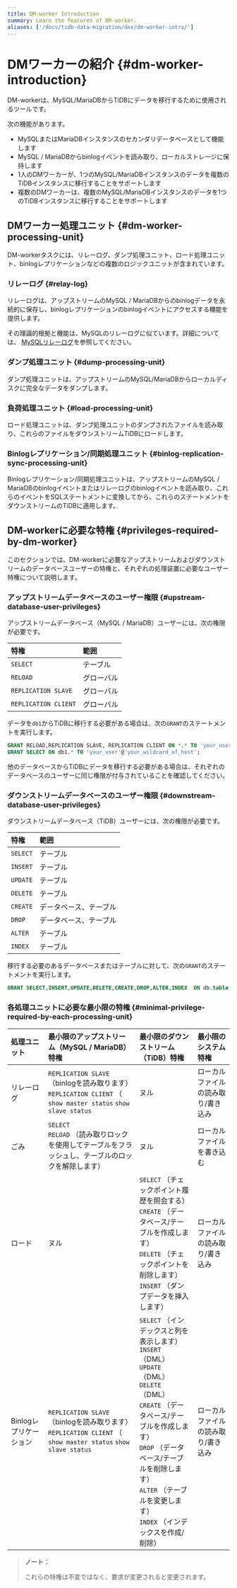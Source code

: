 ```yaml
---
title: DM-worker Introduction
summary: Learn the features of DM-worker.
aliases: ['/docs/tidb-data-migration/dev/dm-worker-intro/']
---
```


# DMワーカーの紹介 {#dm-worker-introduction}

DM-workerは、MySQL/MariaDBからTiDBにデータを移行するために使用されるツールです。

次の機能があります。

-   MySQLまたはMariaDBインスタンスのセカンダリデータベースとして機能します
-   MySQL / MariaDBからbinlogイベントを読み取り、ローカルストレージに保持します
-   1人のDMワーカーが、1つのMySQL/MariaDBインスタンスのデータを複数のTiDBインスタンスに移行することをサポートします
-   複数のDMワーカーは、複数のMySQL/MariaDBインスタンスのデータを1つのTiDBインスタンスに移行することをサポートします

## DMワーカー処理ユニット {#dm-worker-processing-unit}

DM-workerタスクには、リレーログ、ダンプ処理ユニット、ロード処理ユニット、binlogレプリケーションなどの複数のロジックユニットが含まれています。

### リレーログ {#relay-log}

リレーログは、アップストリームのMySQL / MariaDBからのbinlogデータを永続的に保存し、binlogレプリケーションのbinlogイベントにアクセスする機能を提供します。

その理論的根拠と機能は、MySQLのリレーログに似ています。詳細については、 [MySQLリレーログ](https://dev.mysql.com/doc/refman/5.7/en/replica-logs-relaylog.html)を参照してください。

### ダンプ処理ユニット {#dump-processing-unit}

ダンプ処理ユニットは、アップストリームのMySQL/MariaDBからローカルディスクに完全なデータをダンプします。

### 負荷処理ユニット {#load-processing-unit}

ロード処理ユニットは、ダンプ処理ユニットのダンプされたファイルを読み取り、これらのファイルをダウンストリームTiDBにロードします。

### Binlogレプリケーション/同期処理ユニット {#binlog-replication-sync-processing-unit}

Binlogレプリケーション/同期処理ユニットは、アップストリームのMySQL / MariaDBのbinlogイベントまたはリレーログのbinlogイベントを読み取り、これらのイベントをSQLステートメントに変換してから、これらのステートメントをダウンストリームのTiDBに適用します。

## DM-workerに必要な特権 {#privileges-required-by-dm-worker}

このセクションでは、DM-workerに必要なアップストリームおよびダウンストリームのデータベースユーザーの特権と、それぞれの処理装置に必要なユーザー特権について説明します。

### アップストリームデータベースのユーザー権限 {#upstream-database-user-privileges}

アップストリームデータベース（MySQL / MariaDB）ユーザーには、次の権限が必要です。

| 特権                   | 範囲    |
| :------------------- | :---- |
| `SELECT`             | テーブル  |
| `RELOAD`             | グローバル |
| `REPLICATION SLAVE`  | グローバル |
| `REPLICATION CLIENT` | グローバル |

データを`db1`からTiDBに移行する必要がある場合は、次の`GRANT`のステートメントを実行します。

```sql
GRANT RELOAD,REPLICATION SLAVE, REPLICATION CLIENT ON *.* TO 'your_user'@'your_wildcard_of_host'
GRANT SELECT ON db1.* TO 'your_user'@'your_wildcard_of_host';
```

他のデータベースからTiDBにデータを移行する必要がある場合は、それぞれのデータベースのユーザーに同じ権限が付与されていることを確認してください。

### ダウンストリームデータベースのユーザー権限 {#downstream-database-user-privileges}

ダウンストリームデータベース（TiDB）ユーザーには、次の権限が必要です。

| 特権       | 範囲          |
| :------- | :---------- |
| `SELECT` | テーブル        |
| `INSERT` | テーブル        |
| `UPDATE` | テーブル        |
| `DELETE` | テーブル        |
| `CREATE` | データベース、テーブル |
| `DROP`   | データベース、テーブル |
| `ALTER`  | テーブル        |
| `INDEX`  | テーブル        |

移行する必要のあるデータベースまたはテーブルに対して、次の`GRANT`のステートメントを実行します。

```sql
GRANT SELECT,INSERT,UPDATE,DELETE,CREATE,DROP,ALTER,INDEX  ON db.table TO 'your_user'@'your_wildcard_of_host';
```

### 各処理ユニットに必要な最小限の特権 {#minimal-privilege-required-by-each-processing-unit}

| 処理ユニット         | 最小限のアップストリーム（MySQL / MariaDB）特権                                                                          | 最小限のダウンストリーム（TiDB）特権                                                                                                                                                                                          | 最小限のシステム特権         |
| :------------- | :------------------------------------------------------------------------------------------------------- | :------------------------------------------------------------------------------------------------------------------------------------------------------------------------------------------------------------ | :----------------- |
| リレーログ          | `REPLICATION SLAVE` （binlogを読み取ります）<br/> `REPLICATION CLIENT` （ `show master status` `show slave status` | ヌル                                                                                                                                                                                                            | ローカルファイルの読み取り/書き込み |
| ごみ             | `SELECT`<br/> `RELOAD` （読み取りロックを使用してテーブルをフラッシュし、テーブルのロックを解除します）                                          | ヌル                                                                                                                                                                                                            | ローカルファイルを書き込む      |
| ロード            | ヌル                                                                                                       | `SELECT` （チェックポイント履歴を照会する）<br/> `CREATE` （データベース/テーブルを作成します）<br/> `DELETE` （チェックポイントを削除します）<br/> `INSERT` （ダンプデータを挿入します）                                                                                      | ローカルファイルの読み取り/書き込み |
| Binlogレプリケーション | `REPLICATION SLAVE` （binlogを読み取ります）<br/> `REPLICATION CLIENT` （ `show master status` `show slave status` | `SELECT` （インデックスと列を表示します）<br/> `INSERT` （DML）<br/> `UPDATE` （DML）<br/> `DELETE` （DML）<br/> `CREATE` （データベース/テーブルを作成します）<br/> `DROP` （データベース/テーブルを削除します）<br/> `ALTER` （テーブルを変更します）<br/> `INDEX` （インデックスを作成/削除） | ローカルファイルの読み取り/書き込み |

> <strong>ノート：</strong>
>
> これらの特権は不変ではなく、要求が変更されると変更されます。
